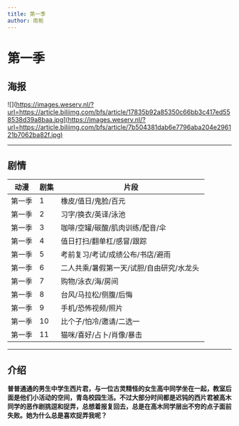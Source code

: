 ```yaml
---
title: 第一季
author: 南栀
---
```

# 第一季
## 海报
![](https://images.weserv.nl/?url=https://article.biliimg.com/bfs/article/17835b92a85350c66bb3c417ed558538d39a8baa.jpg](https://images.weserv.nl/?url=https://article.biliimg.com/bfs/article/7b504381dab6e7796aba204e296121b7062ba82f.jpg)

---
## 剧情
| 动漫  | 剧集  | 片段                      |
|-----|-----|-------------------------|
| 第一季 | 1   | 橡皮/值日/鬼脸/百元             |
| 第一季 | 2   | 习字/换衣/英译/泳池             |
| 第一季 | 3   | 咖啡/空罐/碳酸/肌肉训练/配音/伞      |
| 第一季 | 4   | 值日打扫/翻单杠/感冒/跟踪          |
| 第一季 | 5   | 考前复习/考试/成绩公布/书店/避雨      |
| 第一季 | 6   | 二人共乘/暑假第一天/试胆/自由研究/水龙头  |
| 第一季 | 7   | 购物/泳衣/海/房间              |
| 第一季 | 8   | 台风/马拉松/侧腹/后悔            |
| 第一季 | 9   | 手机/恐怖视频/照片              |
| 第一季 | 10  | 比个子/怕冷/邀请/二选一           |
| 第一季 | 11  | 猫咪/喜好/占卜/肖像/暴击          |  

---
## 介绍
**普普通通的男生中学生西片君，与一位古灵精怪的女生高中同学坐在一起，教室后面是他们小活动的空间，青岛校园生活。不过大部分时间都是迟钝的西片君被高木同学的恶作剧挑逗和捉弄，总想着报复回去，总是在高木同学层出不穷的点子面前失败。她为什么总是喜欢捉弄我呢？**
